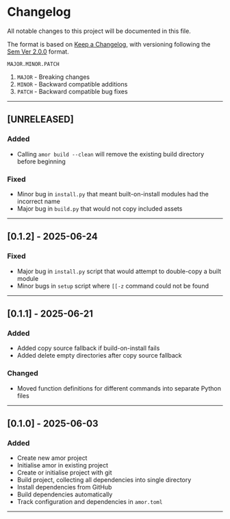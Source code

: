 # Changelog

All notable changes to this project will be documented in this file.

The format is based on [Keep a Changelog](https://keepachangelog.com/en/1.1.0/),
with versioning following the [Sem Ver 2.0.0](https://semver.org/spec/v2.0.0.html)
format.

`MAJOR.MINOR.PATCH`

1. `MAJOR` - Breaking changes
2. `MINOR` - Backward compatible additions
3. `PATCH` - Backward compatible bug fixes

***

## [UNRELEASED]

### Added

 - Calling `amor build --clean` will remove the existing build directory before
   beginning

### Fixed

 - Minor bug in `install.py` that meant built-on-install modules had the
   incorrect name
 - Major bug in `build.py` that would not copy included assets

***

## [0.1.2] - 2025-06-24

### Fixed

 - Major bug in `install.py` script that would attempt to double-copy a built module
 - Minor bugs in `setup` script where `[[-z` command could not be found

***

## [0.1.1] - 2025-06-21

### Added

 - Added copy source fallback if build-on-install fails
 - Added delete empty directories after copy source fallback

### Changed

 - Moved function definitions for different commands into separate Python files

***

## [0.1.0] - 2025-06-03

### Added

 -  Create new amor project
 -  Initialise amor in existing project
 -  Create or initialise project with git
 -  Build project, collecting all dependencies into single directory
 -  Install dependencies from GitHub
 -  Build dependencies automatically
 -  Track configuration and dependencies in `amor.toml`

 ***

